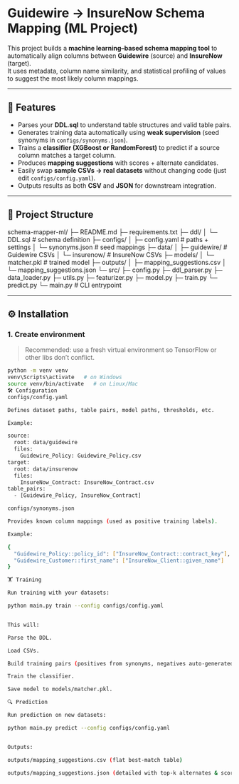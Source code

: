 # Guidewire → InsureNow Schema Mapping (ML Project)

This project builds a **machine learning–based schema mapping tool** to automatically align columns between **Guidewire** (source) and **InsureNow** (target).  
It uses metadata, column name similarity, and statistical profiling of values to suggest the most likely column mappings.

---

## 🚀 Features

- Parses your **DDL.sql** to understand table structures and valid table pairs.
- Generates training data automatically using **weak supervision** (seed synonyms in `configs/synonyms.json`).
- Trains a **classifier (XGBoost or RandomForest)** to predict if a source column matches a target column.
- Produces **mapping suggestions** with scores + alternate candidates.
- Easily swap **sample CSVs → real datasets** without changing code (just edit `configs/config.yaml`).
- Outputs results as both **CSV** and **JSON** for downstream integration.

---

## 📂 Project Structure

schema-mapper-ml/
├─ README.md
├─ requirements.txt
├─ ddl/
│ └─ DDL.sql # schema definition
├─ configs/
│ ├─ config.yaml # paths + settings
│ └─ synonyms.json # seed mappings
├─ data/
│ ├─ guidewire/ # Guidewire CSVs
│ └─ insurenow/ # InsureNow CSVs
├─ models/
│ └─ matcher.pkl # trained model
├─ outputs/
│ ├─ mapping_suggestions.csv
│ └─ mapping_suggestions.json
└─ src/
├─ config.py
├─ ddl_parser.py
├─ data_loader.py
├─ utils.py
├─ featurizer.py
├─ model.py
├─ train.py
└─ predict.py
└─ main.py # CLI entrypoint

---

## ⚙️ Installation

### 1. Create environment  
> Recommended: use a fresh virtual environment so TensorFlow or other libs don’t conflict.

```bash
python -m venv venv
venv\Scripts\activate   # on Windows
source venv/bin/activate   # on Linux/Mac
🛠️ Configuration
configs/config.yaml

Defines dataset paths, table pairs, model paths, thresholds, etc.

Example:

source:
  root: data/guidewire
  files:
    Guidewire_Policy: Guidewire_Policy.csv
target:
  root: data/insurenow
  files:
    InsureNow_Contract: InsureNow_Contract.csv
table_pairs:
  - [Guidewire_Policy, InsureNow_Contract]

configs/synonyms.json

Provides known column mappings (used as positive training labels).

Example:

{
  "Guidewire_Policy::policy_id": ["InsureNow_Contract::contract_key"],
  "Guidewire_Customer::first_name": ["InsureNow_Client::given_name"]
}

🏋️ Training

Run training with your datasets:

python main.py train --config configs/config.yaml


This will:

Parse the DDL.

Load CSVs.

Build training pairs (positives from synonyms, negatives auto-generated).

Train the classifier.

Save model to models/matcher.pkl.

🔍 Prediction

Run prediction on new datasets:

python main.py predict --config configs/config.yaml


Outputs:

outputs/mapping_suggestions.csv (flat best-match table)

outputs/mapping_suggestions.json (detailed with top-k alternates & scores)

